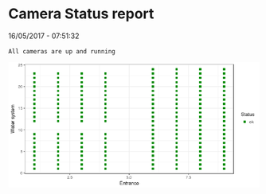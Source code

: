 Camera Status report
================
16/05/2017 - 07:51:32

    All cameras are up and running

![](camreport_files/figure-markdown_github/unnamed-chunk-2-1.png)
